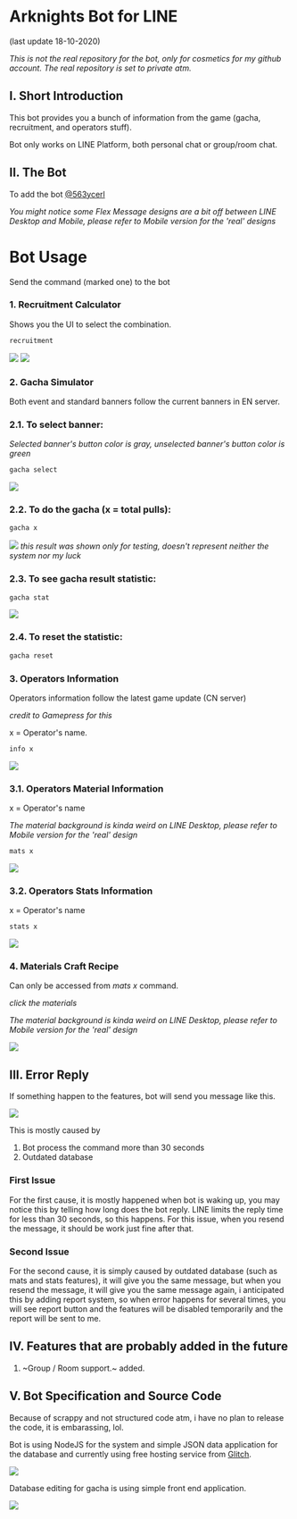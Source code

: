 # Arknights Bot for LINE
(last update 18-10-2020)

*This is not the real repository for the bot, only for cosmetics for my github account. The real repository is set to private atm.*

## I. Short Introduction
This bot provides you a bunch of information from the game (gacha, recruitment, and operators stuff).

Bot only works on LINE Platform, both personal chat or group/room chat.

## II. The Bot
To add the bot [@563ycerl](https://line.me/R/ti/p/@563ycerl)

*You might notice some Flex Message designs are a bit off between LINE Desktop and Mobile, please refer to Mobile version for the 'real' designs*

# Bot Usage
Send the command (marked one) to the bot


### 1. Recruitment Calculator
Shows you the UI to select the combination.
```sh
recruitment
```
![](https://cdn.glitch.com/2b183aba-b05a-49d5-a693-0660debb54c6%2Frecruitment%20ui.png?v=1602988225924)
![](https://cdn.glitch.com/2b183aba-b05a-49d5-a693-0660debb54c6%2Frecruitment%20info.png?v=1602988225924)
### 2. Gacha Simulator
Both event and standard banners follow the current banners in EN server.
### 2.1. To select banner:
*Selected banner's button color is gray, unselected banner's button color is green*
```sh
gacha select
```
![](https://cdn.glitch.com/2b183aba-b05a-49d5-a693-0660debb54c6%2Fgacha%20select.png?v=1602988391923)
### 2.2. To do the gacha (x = total pulls):
```sh
gacha x
```
![](https://cdn.glitch.com/2b183aba-b05a-49d5-a693-0660debb54c6%2Fgacha.png?v=1602988391654)
*this result was shown only for testing, doesn't represent neither the system nor my luck*

### 2.3. To see gacha result statistic:
```sh
gacha stat
```
![](https://cdn.glitch.com/2b183aba-b05a-49d5-a693-0660debb54c6%2Fgacha%20stat.png?v=1602988390869)
### 2.4. To reset the statistic:
```sh
gacha reset
```
### 3. Operators Information
Operators information follow the latest game update (CN server)

*credit to Gamepress for this*

x = Operator's name.
```sh
info x
```
![](https://cdn.glitch.com/2b183aba-b05a-49d5-a693-0660debb54c6%2F832319.jpg?v=1602991181436)
### 3.1. Operators Material Information
x = Operator's name

*The material background is kinda weird on LINE Desktop, please refer to Mobile version for the 'real' design*
```sh
mats x
```
![](https://cdn.glitch.com/2b183aba-b05a-49d5-a693-0660debb54c6%2Fmats.png?v=1602990117363)
### 3.2. Operators Stats Information
x = Operator's name
```sh
stats x
```
![](https://cdn.glitch.com/2b183aba-b05a-49d5-a693-0660debb54c6%2Fstats.png?v=1602990117412)
### 4. Materials Craft Recipe
Can only be accessed from *mats x* command.

*click the materials*

*The material background is kinda weird on LINE Desktop, please refer to Mobile version for the 'real' design*

![](https://cdn.glitch.com/2b183aba-b05a-49d5-a693-0660debb54c6%2Fmats.gif?v=1603075298547)


## III. Error Reply
If something happen to the features, bot will send you message like this.

![](https://image.prntscr.com/image/KKHdRa-xSuCLOqjXzcD6qg.png)

This is mostly caused by
1. Bot process the command more than 30 seconds
2. Outdated database

### First Issue
For the first cause, it is mostly happened when bot is waking up, you may notice this by telling how long does the bot reply.
LINE limits the reply time for less than 30 seconds, so this happens. For this issue, when you resend the message, it should be work just fine after that.

### Second Issue
For the second cause, it is simply caused by outdated database (such as mats and stats features), it will give you the same message, 
but when you resend the message, it will give you the same message again, i anticipated this by adding report system, so when error happens for several times,
you will see report button and the features will be disabled temporarily and the report will be sent to me.

## IV. Features that are probably added in the future
1. ~Group / Room support.~ added.

## V. Bot Specification and Source Code
Because of scrappy and not structured code atm, i have no plan to release the code, it is embarassing, lol.

Bot is using NodeJS for the system and simple JSON data application for the database and currently using free hosting service from [Glitch](https://glitch.com).

![](https://image.prntscr.com/image/JG9UOTz1RaK0F1tESk2uag.png)

Database editing for gacha is using simple front end application.

![](https://image.prntscr.com/image/p1maqP_ZR9_BGDphqE-s9g.png)

